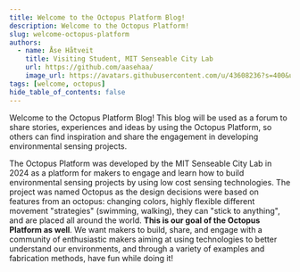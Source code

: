```yaml
---
title: Welcome to the Octopus Platform Blog!
description: Welcome to the Octopus Platform!
slug: welcome-octopus-platform
authors:
  - name: Åse Håtveit
    title: Visiting Student, MIT Senseable City Lab 
    url: https://github.com/aasehaa/
    image_url: https://avatars.githubusercontent.com/u/43608236?s=400&u=fdfb9200d61f38deedca0311a0f5b8b0dd5a41c7&v=4
tags: [welcome, octopus]
hide_table_of_contents: false
---
```


Welcome to the Octopus Platform Blog! This blog will be used as a forum to share stories, experiences and ideas by using the Octopus Platform, so others can find inspiration and share the engagement in developing environmental sensing projects. 

<!-- truncate -->

The Octopus Platform was developed by the MIT Senseable City Lab in 2024 as a platform for makers to engage and learn how to build environmental sensing projects by using low cost sensing technologies. The project was named Octopus as the design decisions were based on features from an octopus: changing colors, highly flexible different movement "strategies" (swimming, walking), they can "stick to anything", and are placed all around the world. **This is our goal of the Octopus Platform as well**. We want makers to build, share, and engage with a community of enthusiastic makers aiming at using technologies to better understand our environments, and through a variety of examples and fabrication methods, have fun while doing it! 
